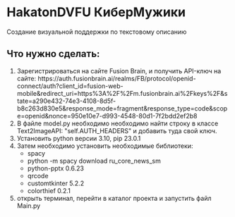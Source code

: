 # HakatonDVFU КиберМужики
Создание визуальной поддержки по текстовому описанию
<h2>Что нужно сделать:</h2>
<ol>
  <li>Зарегистрироваться на сайте Fusion Brain, и получить API-ключ на сайте: https://auth.fusionbrain.ai/realms/FB/protocol/openid-connect/auth?client_id=fusion-web-mobile&redirect_uri=https%3A%2F%2Fm.fusionbrain.ai%2Fkeys%2F&state=a290e432-74e3-4108-8d5f-b8c263d830e5&response_mode=fragment&response_type=code&scope=openid&nonce=950e10e7-d993-4548-80d1-7f2bdd2ef2b8</li>
  <li>В файле model.py необходимо необходимо найти строку в классе Text2ImageAPI: "self.AUTH_HEADERS" и  добавить туда свой ключ.</li>
  <li>Установить python версии 3.10, pip 23.0.1</li>
  <li>Затем необходимо установить необходимые библиотеки:
      <ul>
        <li>spacy</li>
        <li>python -m spacy download ru_core_news_sm</li>
        <li>python-pptx 0.6.23</li>
        <li>qrcode</li>
        <li>customtkinter 5.2.2</li>
        <li>colorthief 0.2.1</li>
      </ul>
   </li>
<li>открыть терминал, перейти в каталог проекта и запустить файл Main.py</li>
</ol>
